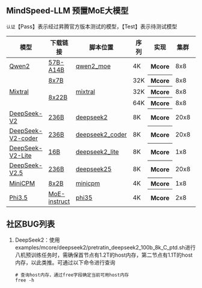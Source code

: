 ## MindSpeed-LLM 预置MoE大模型

`认证`【Pass】表示经过昇腾官方版本测试的模型，【Test】表示待测试模型

<table>
  <thead>
    <tr>
      <th>模型</th>
      <th>下载链接</th>
      <th>脚本位置</th>
      <th>序列</th>
      <th>实现</th>
      <th>集群</th>
      <th>贡献方</th>
      <th>认证</th>
    </tr>
  </thead>
  <tbody>
    </tr>
       <tr>
       <td rowspan="1"><a href="https://huggingface.co/Qwen">Qwen2</a></td>
      <td><a href="https://huggingface.co/Qwen/Qwen2-57B-A14B/tree/main">57B-A14B</a></td>
      <td><a href="../../examples/mcore/qwen2_moe">qwen2_moe</a></td>
      <td> 4K</td>
      <th>Mcore</th>
      <td>8x8</td>
      <td>【GTS】</td>
      <td>【Test】</td>
      <tr>
    </tr>
    <tr>
      <td rowspan="3"><a href="https://huggingface.co/mistralai">Mixtral</a></td>
      <td><a href="https://huggingface.co/mistralai/Mixtral-8x7B-v0.1/tree/main">8x7B</a></td>
      <td rowspan="3"><a href="../../examples/mcore/mixtral">mixtral</a></td>
      <td> 32K</td>
      <th>Mcore</th>
      <td>8x8</td>
      <td>【Ascend】</td>
      <td>【Pass】</td>
    </tr>
    <tr>
      <td rowspan="2"><a href="https://huggingface.co/mistralai/Mixtral-8x22B-v0.1/tree/main">8x22B</a></td>
      <td> 32K</td>
      <th>Mcore</th>
      <td>8x8</td>
      <td>【NAIE】</td>
      <td>【Test】</td>
    </tr>
    <tr>
      <td> 64K</td>
      <th>Mcore</th>
      <td>8x8</td>
      <td>【NAIE】</td>
      <td>【Test】</td>
    </tr>
    <tr>
      <td rowspan="1"><a href="https://huggingface.co/deepseek-ai/DeepSeek-V2">DeepSeek-V2</a></td>
      <td><a href="https://huggingface.co/deepseek-ai/DeepSeek-V2/tree/main">236B</a></td>
      <td><a href="../../examples/mcore/deepseek2">deepseek2</a></td>
      <td> 8K </td>
      <th>Mcore</th>
      <td> 20x8 </td>
      <td>【Ascend】</td>
      <td>【Test】</td>
    </tr>
        <tr>
      <td rowspan="1"><a href="https://huggingface.co/deepseek-ai/DeepSeek-Coder-V2-Base">DeepSeek-V2-coder</a></td>
      <td><a href="https://huggingface.co/deepseek-ai/DeepSeek-Coder-V2-Base/tree/main">236B</a></td>
      <td><a href="../../examples/mcore/deepseek2_coder">deepseek2_coder</a></td>
      <td> 8K </td>
      <th>Mcore</th>
      <td> 20x8 </td>
      <td>【Ascend】</td>
      <td>【Test】</td>
    </tr>
    <tr>
      <td rowspan="1"><a href="https://huggingface.co/deepseek-ai/DeepSeek-V2-Lite">DeepSeek-V2-Lite</a></td>
      <td><a href="https://huggingface.co/deepseek-ai/DeepSeek-V2-Lite/tree/main">16B</a></td>
      <td><a href="../../examples/mcore/deepseek2_lite">deepseek2_lite</a></td>
      <td> 8K </td>
      <th>Mcore</th>
      <td> 1x8 </td>
      <td>【Ascend】</td>
      <td>【Test】</td>
    </tr>
    <tr>
      <td rowspan="1"><a href="https://huggingface.co/deepseek-ai/DeepSeek-V2.5">DeepSeek-V2.5</a></td>
      <td><a href="https://huggingface.co/deepseek-ai/DeepSeek-V2.5/tree/main">236B</a></td>
      <td><a href="../../examples/mcore/deepseek25">deepseek25</a></td>
      <td> 8K </td>
      <th>Mcore</th>
      <td> 20x8 </td>
      <td>【NAIE】</td>
      <td>【Test】</td>
    </tr>
    <tr>
      <td rowspan="1"><a href="https://github.com/OpenBMB/MiniCPM">MiniCPM</a></td>
      <td> <a href="https://huggingface.co/openbmb/MiniCPM-MoE-8x2B/tree/main">8x2B</a> </td>
      <td><a href="../../examples/mcore/minicpm">minicpm</a></td>
      <td> 4K </td>
      <th>Mcore</th>
      <td> 1x8 </td>
      <td>【NAIE】</td>
      <td>【Test】</td>
    </tr>
    <tr>
      <td rowspan="1"><a href="https://huggingface.co/microsoft">Phi3.5</a></td>
      <td> <a href="https://huggingface.co/microsoft/Phi-3.5-MoE-instruct">MoE-instruct</a> </td>
      <td><a href="../../examples/mcore/phi35">phi35</a></td>
      <td> 4K </td>
      <th> Mcore </th>
      <td> 2x8 </td>
      <td>【GTS】</td>
      <td>【Test】</td>
    </tr>
  </tbody>
</table>

## 社区BUG列表

1. DeepSeek2：使用examples/mcore/deepseek2/pretratin_deepseek2_100b_8k_C_ptd.sh进行八机预训练任务时，需确保首节点有1.2T的host内存，第二节点有1.1T的host内存，以此类推。可通过以下命令进行查询

    ```shell
    # 查询host内存，通过free字段确定当前可用host内存
    free -h
    ```

    
